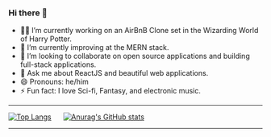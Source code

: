 ### Hi there 👋

- :mage_man: I’m currently working on an AirBnB Clone set in the Wizarding World of Harry Potter.
- 🌱 I’m currently improving at the MERN stack. 
- 👯 I’m looking to collaborate on open source applications and building full-stack applications. 
- 💬 Ask me about ReactJS and beautiful web applications. 
- 😄 Pronouns: he/him
- ⚡ Fun fact: I love Sci-fi, Fantasy, and electronic music. 

---

[![Top Langs](https://github-readme-stats.vercel.app/api/top-langs/?username=Justin-Diner&size_weight=0.5&count_weight=0.5)](https://github.com/anuraghazra/github-readme-stats)&nbsp; &nbsp; &nbsp; [![Anurag's GitHub stats](https://github-readme-stats.vercel.app/api?username=Justin-Diner&hide=stars)](https://github.com/anuraghazra/github-readme-stats)       

---


